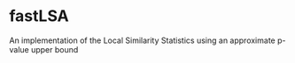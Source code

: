 fastLSA
=======

An implementation of the Local Similarity Statistics using an approximate p-value upper bound